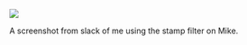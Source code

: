 ![](https://db-feed.s3.amazonaws.com/legacy/Screen_Shot_2016-04-21_at_2_35_51_PM-1461263812168.png)

A screenshot from slack of me using the stamp filter on Mike.
